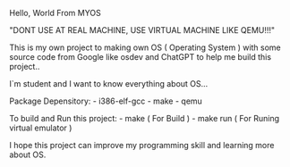Hello, World From MYOS

"DONT USE AT REAL MACHINE, USE VIRTUAL MACHINE LIKE QEMU!!!"

This is my own project to making own OS ( Operating System ) with some source code from Google like osdev and ChatGPT to help me build this project..

I`m student and I want to know everything about OS...

Package Depensitory:
    - i386-elf-gcc
    - make
    - qemu

To build and Run this project:
    - make ( For Build )
    - make run ( For Runing virtual emulator )

I hope this project can improve my programming skill and learning more about OS.


